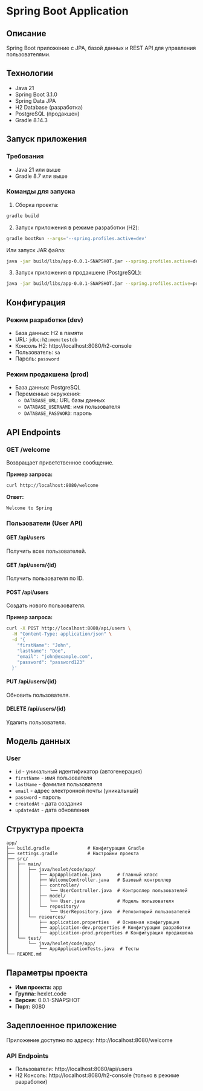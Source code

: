 # Spring Boot Application

## Описание
Spring Boot приложение с JPA, базой данных и REST API для управления пользователями.

## Технологии
- Java 21
- Spring Boot 3.1.0
- Spring Data JPA
- H2 Database (разработка)
- PostgreSQL (продакшен)
- Gradle 8.14.3

## Запуск приложения

### Требования
- Java 21 или выше
- Gradle 8.7 или выше

### Команды для запуска

1. Сборка проекта:
```bash
gradle build
```

2. Запуск приложения в режиме разработки (H2):
```bash
gradle bootRun --args='--spring.profiles.active=dev'
```

Или запуск JAR файла:
```bash
java -jar build/libs/app-0.0.1-SNAPSHOT.jar --spring.profiles.active=dev
```

3. Запуск приложения в продакшене (PostgreSQL):
```bash
java -jar build/libs/app-0.0.1-SNAPSHOT.jar --spring.profiles.active=prod
```

## Конфигурация

### Режим разработки (dev)
- База данных: H2 в памяти
- URL: `jdbc:h2:mem:testdb`
- Консоль H2: http://localhost:8080/h2-console
- Пользователь: `sa`
- Пароль: `password`

### Режим продакшена (prod)
- База данных: PostgreSQL
- Переменные окружения:
  - `DATABASE_URL`: URL базы данных
  - `DATABASE_USERNAME`: имя пользователя
  - `DATABASE_PASSWORD`: пароль

## API Endpoints

### GET /welcome
Возвращает приветственное сообщение.

**Пример запроса:**
```bash
curl http://localhost:8080/welcome
```

**Ответ:**
```
Welcome to Spring
```

### Пользователи (User API)

#### GET /api/users
Получить всех пользователей.

#### GET /api/users/{id}
Получить пользователя по ID.

#### POST /api/users
Создать нового пользователя.

**Пример запроса:**
```bash
curl -X POST http://localhost:8080/api/users \
  -H "Content-Type: application/json" \
  -d '{
    "firstName": "John",
    "lastName": "Doe", 
    "email": "john@example.com",
    "password": "password123"
  }'
```

#### PUT /api/users/{id}
Обновить пользователя.

#### DELETE /api/users/{id}
Удалить пользователя.

## Модель данных

### User
- `id` - уникальный идентификатор (автогенерация)
- `firstName` - имя пользователя
- `lastName` - фамилия пользователя  
- `email` - адрес электронной почты (уникальный)
- `password` - пароль
- `createdAt` - дата создания
- `updatedAt` - дата обновления

## Структура проекта
```
app/
├── build.gradle              # Конфигурация Gradle
├── settings.gradle           # Настройки проекта
├── src/
│   ├── main/
│   │   ├── java/hexlet/code/app/
│   │   │   ├── AppApplication.java      # Главный класс
│   │   │   ├── WelcomeController.java   # Базовый контроллер
│   │   │   ├── controller/
│   │   │   │   └── UserController.java  # Контроллер пользователей
│   │   │   ├── model/
│   │   │   │   └── User.java            # Модель пользователя
│   │   │   └── repository/
│   │   │       └── UserRepository.java  # Репозиторий пользователей
│   │   └── resources/
│   │       ├── application.properties   # Основная конфигурация
│   │       ├── application-dev.properties # Конфигурация разработки
│   │       └── application-prod.properties # Конфигурация продакшена
│   └── test/
│       └── java/hexlet/code/app/
│           └── AppApplicationTests.java  # Тесты
└── README.md
```

## Параметры проекта
- **Имя проекта:** app
- **Группа:** hexlet.code
- **Версия:** 0.0.1-SNAPSHOT
- **Порт:** 8080

## Задеплоенное приложение
Приложение доступно по адресу: http://localhost:8080/welcome

### API Endpoints
- Пользователи: http://localhost:8080/api/users
- H2 Консоль: http://localhost:8080/h2-console (только в режиме разработки)
